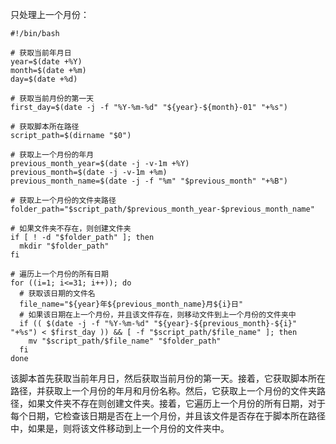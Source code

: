只处理上一个月份：

```shell
#!/bin/bash

# 获取当前年月日
year=$(date +%Y)
month=$(date +%m)
day=$(date +%d)

# 获取当前月份的第一天
first_day=$(date -j -f "%Y-%m-%d" "${year}-${month}-01" "+%s")

# 获取脚本所在路径
script_path=$(dirname "$0")

# 获取上一个月份的年月
previous_month_year=$(date -j -v-1m +%Y)
previous_month=$(date -j -v-1m +%m)
previous_month_name=$(date -j -f "%m" "$previous_month" "+%B")

# 获取上一个月份的文件夹路径
folder_path="$script_path/$previous_month_year-$previous_month_name"

# 如果文件夹不存在，则创建文件夹
if [ ! -d "$folder_path" ]; then
  mkdir "$folder_path"
fi

# 遍历上一个月份的所有日期
for ((i=1; i<=31; i++)); do
  # 获取该日期的文件名
  file_name="${year}年${previous_month_name}月${i}日"
  # 如果该日期在上一个月份，并且该文件存在，则移动文件到上一个月份的文件夹中
  if (( $(date -j -f "%Y-%m-%d" "${year}-${previous_month}-${i}" "+%s") < $first_day )) && [ -f "$script_path/$file_name" ]; then
    mv "$script_path/$file_name" "$folder_path"
  fi
done
```

该脚本首先获取当前年月日，然后获取当前月份的第一天。接着，它获取脚本所在路径，并获取上一个月份的年月和月份名称。然后，它获取上一个月份的文件夹路径，如果文件夹不存在则创建文件夹。接着，它遍历上一个月份的所有日期，对于每个日期，它检查该日期是否在上一个月份，并且该文件是否存在于脚本所在路径中，如果是，则将该文件移动到上一个月份的文件夹中。